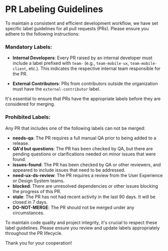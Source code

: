 # PR Labeling Guidelines
To maintain a consistent and efficient development workflow, we have set specific label guidelines for all pull requests (PRs). Please ensure you adhere to the following instructions:

### Mandatory Labels:
- **Internal Developers**: Every PR raised by an internal developer must include a label prefixed with `team-` (e.g., `team-mobile-ux`, `team-mobile-client`, etc.). This indicates the respective internal team responsible for the PR.

- **External Contributors**: PRs from contributors outside the organization must have the `external-contributor` label.

It's essential to ensure that PRs have the appropriate labels before they are considered for merging.

### Prohibited Labels:
Any PR that includes one of the following labels can not be merged:

- **needs-qa**: The PR requires a full manual QA prior to being added to a release.
- **QA'd but questions**: The PR has been checked by QA, but there are pending questions or clarifications needed on minor issues that were found.
- **issues-found**: The PR has been checked by QA or other reviewers, and appeared to include issues that need to be addressed.
- **need-ux-ds-review**: The PR requires a review from the User Experience or Design System teams.
- **blocked**: There are unresolved dependencies or other issues blocking the progress of this PR.
- **stale**: The PR has not had recent activity in the last 90 days. It will be closed in 7 days.
- **DO-NOT-MERGE**: The PR should not be merged under any circumstances.

To maintain code quality and project integrity, it's crucial to respect these label guidelines. Please ensure you review and update labels appropriately throughout the PR lifecycle.

Thank you for your cooperation!
